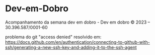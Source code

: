 # Dev-em-Dobro
Acompanhamento da semana dev em dobro - Dev em dobro © 2023 – 30.396.587/0001-60

problema do git "access denied" resolvido em: 
https://docs.github.com/en/authentication/connecting-to-github-with-ssh/generating-a-new-ssh-key-and-adding-it-to-the-ssh-agent
